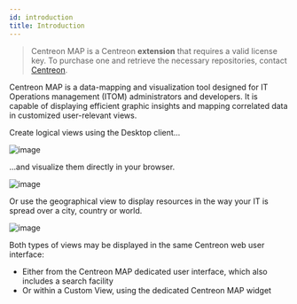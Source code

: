 ```yaml
---
id: introduction
title: Introduction
---
```


> Centreon MAP is a Centreon **extension** that requires a valid license key. To purchase one and retrieve
the necessary repositories, contact [Centreon](sales@centreon.com).

Centreon MAP is a data-mapping and visualization tool designed for IT
Operations management (ITOM) administrators and developers. It is
capable of displaying efficient graphic insights and mapping correlated
data in customized user-relevant views.

Create logical views using the Desktop client\...

![image](assets/data-presentation/desktop.gif)

...and visualize them directly in your browser.

![image](assets/data-presentation/first_page_web.png)

Or use the geographical view to display resources in the way your IT is
spread over a city, country or world.

![image](assets/data-presentation/display_geo_view.gif)


Both types of views may be displayed in the same Centreon web user
interface:

-   Either from the Centreon MAP dedicated user interface, which also
    includes a search facility
-   Or within a Custom View, using the dedicated Centreon MAP widget
